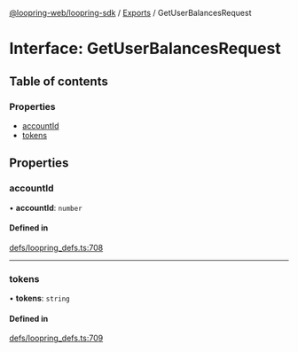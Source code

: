 [@loopring-web/loopring-sdk](../README.md) / [Exports](../modules.md) / GetUserBalancesRequest

# Interface: GetUserBalancesRequest

## Table of contents

### Properties

- [accountId](GetUserBalancesRequest.md#accountid)
- [tokens](GetUserBalancesRequest.md#tokens)

## Properties

### accountId

• **accountId**: `number`

#### Defined in

[defs/loopring_defs.ts:708](https://github.com/Loopring/loopring_sdk/blob/31597d7/src/defs/loopring_defs.ts#L708)

___

### tokens

• **tokens**: `string`

#### Defined in

[defs/loopring_defs.ts:709](https://github.com/Loopring/loopring_sdk/blob/31597d7/src/defs/loopring_defs.ts#L709)
